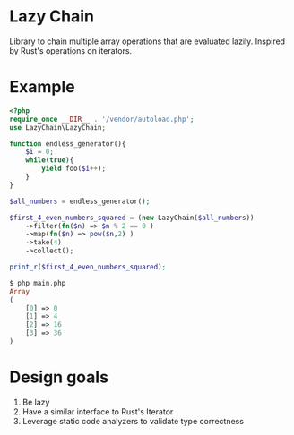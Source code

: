 # Lazy Chain

Library to chain multiple array operations that are evaluated lazily. Inspired by Rust's operations on iterators. 

# Example

```php
<?php
require_once __DIR__ . '/vendor/autoload.php';
use LazyChain\LazyChain;

function endless_generator(){
	$i = 0;
	while(true){
		yield foo($i++);
	}
}

$all_numbers = endless_generator();

$first_4_even_numbers_squared = (new LazyChain($all_numbers))
	->filter(fn($n) => $n % 2 == 0 )
	->map(fn($n) => pow($n,2) )
	->take(4)
	->collect();

print_r($first_4_even_numbers_squared);

$ php main.php
Array
(
    [0] => 0
    [1] => 4
    [2] => 16
    [3] => 36
)
```

# Design goals

1. Be lazy
2. Have a similar interface to Rust's Iterator
3. Leverage static code analyzers to validate type correctness